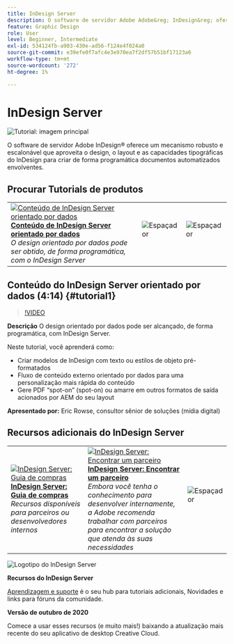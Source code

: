 ```yaml
---
title: InDesign Server
description: O software de servidor Adobe Adobe&reg; InDesign&reg; oferece um mecanismo robusto e escalonável que aproveita o design, o layout e os recursos tipográficos do InDesign para permitir que você crie programaticamente documentos automatizados envolventes
feature: Graphic Design
role: User
level: Beginner, Intermediate
exl-id: 534124fb-a903-430e-ad56-f124e4f024a0
source-git-commit: e39efe0f7afc4e3e970ea7f2df57b51bf17123a6
workflow-type: tm+mt
source-wordcount: '272'
ht-degree: 1%

---
```


# InDesign Server

![Tutorial: imagem principal](../assets/InDesignServer.jpg)

O software de servidor Adobe InDesign® oferece um mecanismo robusto e escalonável que aproveita o design, o layout e as capacidades tipográficas do InDesign para criar de forma programática documentos automatizados envolventes.

## Procurar Tutorials de produtos

<table style="table-layout:fixed">
<tr>
 <td>
   <a href="indesignserver.md#tutorial1">
      <img alt="Conteúdo de InDesign Server orientado por dados" src="../assets/dataDriven-InDesign-Server-Content.jpg" />
   </a>
    <div>
   <a href="indesignserver.md#tutorial1"><strong>Conteúdo de InDesign Server orientado por dados</strong></a>
    </div>
    <em>O design orientado por dados pode ser obtido, de forma programática, com o InDesign Server</em>
    <br>
  </td>
  <td>
    <img alt="Espaçador" src="../assets/Whitespacer.png" />
    <div>
    <br>
  </td>
  <td>
    <img alt="Espaçador" src="../assets/Whitespacer.png" />
    <div>
    <br>
  </td>
</tr>
</table>

## Conteúdo do InDesign Server orientado por dados (4:14) {#tutorial1}

>[!VIDEO](https://video.tv.adobe.com/v/326901?hidetitle=true)

**Descrição**
O design orientado por dados pode ser alcançado, de forma programática, com InDesign Server.

Neste tutorial, você aprenderá como:
* Criar modelos de InDesign com texto ou estilos de objeto pré-formatados
* Fluxo de conteúdo externo orientado por dados para uma personalização mais rápida do conteúdo
* Gere PDF “spot-on” (spot-on) ou amarre em outros formatos de saída acionados por AEM do seu layout

**Apresentado por:**
Eric Rowse, consultor sênior de soluções (mídia digital)

## Recursos adicionais do InDesign Server

<table>
<tr>
 <td>
   <a href="https://www.adobe.com/products/indesignserver/buying-guide.html">
      <img alt="InDesign Server: Guia de compras" src="../assets/IDS_Thumbnail.jpg" />
   </a>
    <div>
   <a href="https://www.adobe.com/products/indesignserver/buying-guide.html"><strong>InDesign Server: Guia de compras</strong></a>
    </div>
    <em>Recursos disponíveis para parceiros ou desenvolvedores internos</em>
    <br>
  </td>
  <td>
   <a href="https://www.adobe.com/products/indesignserver/partner.html">
      <img alt="InDesign Server: Encontrar um parceiro" src="../assets/IDS_Thumbnail.jpg" />
   </a>
    <div>
   <a href="https://www.adobe.com/products/indesignserver/partner.html"><strong>InDesign Server: Encontrar um parceiro</strong></a>
    </div>
    <em>Embora você tenha o conhecimento para desenvolver internamente, a Adobe recomenda trabalhar com parceiros para encontrar a solução que atenda às suas necessidades</em>
    <br>
  </td>
  <td>
    <img alt="Espaçador" src="../assets/Whitespacer.png" />
    <div>
    <br>
  </td>
</tr>
</table>

![Logotipo do InDesign Server](../assets/id_server_appicon_96.png)

**Recursos do InDesign Server**

[Aprendizagem e suporte](https://www.adobe.com/products/indesignserver.html) é o seu hub para tutoriais adicionais, Novidades e links para fóruns da comunidade.

**Versão de outubro de 2020**

Comece a usar esses recursos (e muito mais!) baixando a atualização mais recente do seu aplicativo de desktop Creative Cloud.
